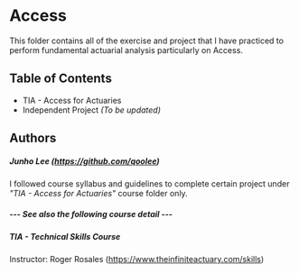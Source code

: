 # Access

This folder contains all of the exercise and project that I have practiced to perform fundamental actuarial analysis particularly on Access.

## Table of Contents

* TIA - Access for Actuaries
* Independent Project *(To be updated)*

## Authors

##### Junho Lee (https://github.com/qoolee)

I followed course syllabus and guidelines to complete certain project under *"TIA - Access for Actuaries"* course folder only.

##### --- See also the following course detail ---

##### TIA - Technical Skills Course
Instructor: Roger Rosales (https://www.theinfiniteactuary.com/skills)